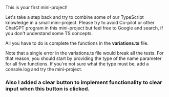 This is your first mini-project!

Let's take a step back and try to combine some of our TypeScript knowledge in a small mini-project. Please try to avoid Co-pilot or other ChatGPT program in this mini-project but feel free to Google and search, if you don't understand some TS concepts.

All you have to do is complete the functions in the **variations.ts** file.

Note that a single error in the variations.ts file would break all the tests. For that reason, you should start by providing the type of the name parameter for all five functions. If you're not sure what the type must be, add a console.log and try the mini-project.

### Also I added a clear button to implement functionality to clear input when this button is clicked.
